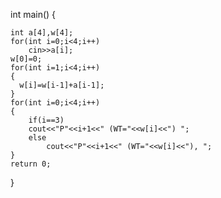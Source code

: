 int main() {

    int a[4],w[4];
    for(int i=0;i<4;i++)
        cin>>a[i];
    w[0]=0;
    for(int i=1;i<4;i++)
    {
      w[i]=w[i-1]+a[i-1];  
    }
    for(int i=0;i<4;i++)
    {
        if(i==3)
        cout<<"P"<<i+1<<" (WT="<<w[i]<<") ";
        else
            cout<<"P"<<i+1<<" (WT="<<w[i]<<"), ";
    }
    return 0;
}
